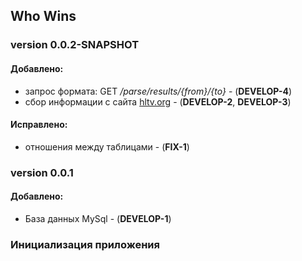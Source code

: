 ## Who Wins

### version 0.0.2-SNAPSHOT
#### Добавлено:


- запрос формата: GET _/parse/results/{from}/{to}_ - (**DEVELOP-4**)
- сбор информации с сайта [hltv.org](hltv.org) - (**DEVELOP-2**, **DEVELOP-3**)

#### Исправлено:

- отношения между таблицами - (**FIX-1**)

### version 0.0.1
#### Добавлено:

- База данных MySql - (**DEVELOP-1**)

### Инициализация приложения 